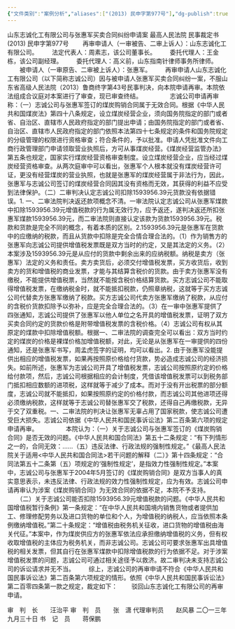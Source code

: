 ```yaml
---
{"文件类别":"案例分析","aliases":["(2013) 民申字第977号"],"dg-publish":true,"permalink":"/案例分析/裁判文书/山东志诚化工有限公司与张惠军买卖合同纠纷申请案/","dgPassFrontmatter":true,"noteIcon":""}
---
```




山东志诚化工有限公司与张惠军买卖合同纠纷申请案
最高人民法院
民事裁定书
     (2013) 民申字第977号
　　再审申请人（一审被告、二审上诉人）：山东志诚化工有限公司。
　　法定代表人：周素志，该公司董事长。
　　委托代理人：王金栋，该公司副经理。
　　委托代理人：高义前，山东指南针律师事务所律师。
　　被申请人（一审原告、二审被上诉人）：张惠军。
　　再审申请人山东志诚化工有限公司（以下简称志诚公司）因与被申请人张惠军买卖合同纠纷一案，不服山东省高级人民法院（2013）鲁商终字第43号民事判决，向本院申请再审。本院依法组成合议庭对本案进行了审查，现已审查终结。
　　
　　志诚公司申请再审称：（一）志诚公司与张惠军签订的煤炭购销合同属于无效合同。根据《中华人民共和国煤炭法》第四十八条规定，设立煤炭经营企业，须向国务院指定的部门或者省、自治区、直辖市人民政府指定的部门提出申请；由国务院指定的部门或者省、自治区、直辖市人民政府指定的部门依照本法第四十七条规定的条件和国务院规定的分级管理的权限进行资格审查；符合条件的，予以批准。申请人凭批准文件向工商行政管理部门申请领取营业执照后，方可从事煤炭经营。《煤炭经营监管办法》第五条也规定，国家实行煤炭经营资格审查制度。设立煤炭经营企业，应当经过煤炭经营资格审查。从两次庭审中可以看出，张惠军个人根本就没有煤炭经营许可证，更没有经营煤炭的营业执照，也就是张惠军的煤炭经营属于非法行为，因此，张惠军与志诚公司签订的煤炭经营合同因其没有资格而无效，其获得的利益不应受到法律保护。（二）二审判决认定志诚公司扣除1593956.39元货款没有依据错误。1. 一、二审法院判决返还款项概念不清。一审法院认定志诚公司从张惠军煤款中扣除1593956.39元增值税款的行为属无效行为，应予返还，遂判决返还所扣张惠军煤款1593956.39元，而二审法院则直接认定该款为货款1593956.39元。税款和货款是完全不同的概念，有着本质的区别。2.1593956.39元是张惠军在货款中的应缴纳的税款，而且从货款中扣除是完全合情合理合法的。（1）作为销售方的张惠军向志诚公司提供增值税发票既是双方当时的约定，又是其法定的义务。（2）本案涉及1593956.39元是从应付的货款中剩余出来的应纳税额。纳税是卖方（张惠军）法定的义务和责任。卖方卖货后，必须交付增值税发票，买方收货后，收到卖方的货和增值税的商业发票，才能与其结算含税价的货款。由于卖方张惠军没有缴税，不能提供增值税票，当然就不能按含税价格结算货款。买方志诚公司不能取得增值税发票，在缴纳税金时，就不能抵扣税款，仍照章纳税，这就等于买方志诚公司代替卖方张惠军缴纳了税款。买方志诚公司代卖方张惠军缴纳了税款，从应付的含税价货款扣除予以弥补，应是完全合理合法的。（3）在一审中张惠军提供了四张通知，志诚公司提供了张惠军以他人单位之名开具的增值税发票，证明了双方买卖合同约定的货款价格是附带增值税发票的含税价格。（4）志诚公司有权从其原定的煤款中扣除增值税额。根据一、二审法院的调查完全可以看出：双方当时约定的煤炭的价格是裸煤价格加增值税额，对此，无论是从张惠军在一审提供的四份通知，还是张惠军书写，周孟虎签字的证明，均可以看出。2. 由于张惠军没能提供出相应的增值税发票，如果再按照原价格给付货款，势必造成志诚公司的经济损失。如前所述，张惠军为志诚公司开具了增值税发票，志诚公司按照原约定的价格给付款项，然后，志诚公司根据相应的会计制度，凭借该增值税发票可以到税务部门抵扣相应数额的进项税，这样就等于减少了成本。而对于没有开出税票的部分额度，志诚公司就不能抵扣，如果按照原约定的价格付款，而志诚公司其他进项还得必须缴纳税款，这样就等于志诚公司替张惠军交了税款，还得自己再缴税款，无异于交了双重税。一、二审法院的判决让张惠军无辜占用了国家税款，使志诚公司遭受巨大损失。志诚公司依据《中华人民共和国民事诉讼法》第二百条第六项的规定申请再审。
　　
　　本院认为：（一）关于志诚公司与张惠军签订的《煤炭购销合同》是否无效的问题。《中华人民共和国合同法》第五十二条规定：“有下列情形之一的，合同无效：……（五）违反法律、行政法规的强制性规定。”《最高人民法院关于适用<中华人民共和国合同法>若干问题的解释（二）》第十四条规定：“合同法第五十二条第（五）项规定的‘强制性规定’，是指效力性强制性规定。”本案中，志诚公司与张惠军于2004年5月签订的《煤炭购销合同》是双方当事人的真实意思表示，未违反法律、行政法规的效力性强制性规定，应为有效。志诚公司申请再审认为涉案《煤炭购销合同》为无效合同的依据不足，本院不予支持。
　　（二）关于志诚公司能否扣除1593956.39元增值税款的问题。《中华人民共和国增值税暂行条例》第一条规定：“在中华人民共和国境内销售货物或者提供加工、修理修配劳务以及进口货物的单位和个人，为增值税的纳税人，应当依照本条例缴纳增值税。”第二十条规定：“增值税由税务机关征收，进口货物的增值税由海关代征。”本案中，作为煤炭供应方的张惠军依法应承担缴纳增值税的义务，但有权收取增值税的主体应为税务机关，而非志诚公司。志诚公司可要求张惠军出具增值税的相关发票，但其自行在张惠军煤款中扣除增值税款的行为依据不足。对于涉案增值税发票的问题，志诚公司可通过相关途径予以救济。故二审判决未支持志诚公司的诉讼请求并无不当。
　　综上，志诚公司的再审申请不符合《中华人民共和国民事诉讼法》第二百条第六项规定的情形。依照《中华人民共和国民事诉讼法》第二百零四条第一款之规定，裁定如下：
　　驳回山东志诚化工有限公司的再审申请。 
     
审　判　长　　汪治平 
审　判　员　　张　潇 
代理审判员　　赵风暴 
二〇一三年九月三十日 
书　记　员　　蒋保鹏

